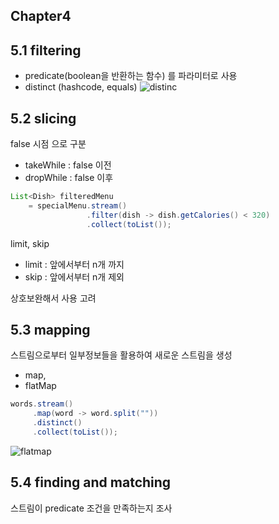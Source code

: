 ## Chapter4

## 

## 5.1 filtering

- predicate(boolean을 반환하는 함수) 를 파라미터로 사용
- distinct (hashcode, equals)
![distinc](https://drek4537l1klr.cloudfront.net/urma2/Figures/05fig02_alt.jpg)

## 5.2 slicing 

false 시점 으로 구분
- takeWhile : false 이전
- dropWhile : false 이후
```java
List<Dish> filteredMenu
    = specialMenu.stream()
                 .filter(dish -> dish.getCalories() < 320)
                 .collect(toList());
```

limit, skip 
- limit : 앞에서부터 n개 까지
- skip : 앞에서부터 n개 제외 

상호보완해서 사용 고려

## 5.3 mapping 

스트림으로부터 일부정보들을 활용하여 새로운 스트림을 생성
- map, 
- flatMap

```java
words.stream()
     .map(word -> word.split(""))
     .distinct()
     .collect(toList());
```

![flatmap](https://drek4537l1klr.cloudfront.net/urma/Figures/05fig06_alt.jpg)


## 5.4 finding and matching

스트림이 predicate 조건을 만족하는지 조사